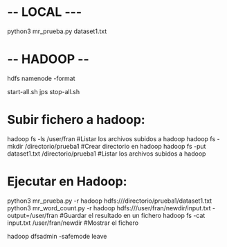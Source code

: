 # -- LOCAL --- 

python3 mr_prueba.py dataset1.txt 





# -- HADOOP -- 

hdfs namenode -format

start-all.sh
jps
stop-all.sh


# Subir fichero a hadoop:

hadoop fs -ls /user/fran                          #Listar los archivos subidos a hadoop
hadoop fs -mkdir /directorio/prueba1              #Crear directorio en hadoop
hadoop fs -put dataset1.txt /directorio/prueba1    #Listar los archivos subidos a hadoop


# Ejecutar en Hadoop:

python3 mr_prueba.py -r hadoop hdfs:///directorio/prueba1/dataset1.txt
python3 mr_word_count.py -r hadoop hdfs:///user/fran/newdir/input.txt -output=/user/fran    #Guardar el resultado en un fichero
hadoop fs -cat input.txt /user/fran/newdir                                                            #Mostrar el fichero



hadoop dfsadmin -safemode leave
